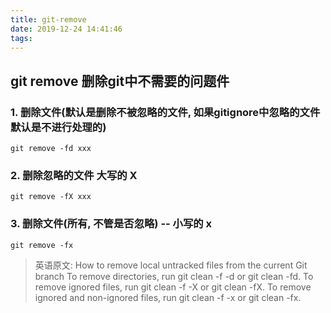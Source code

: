 ```yaml
---
title: git-remove
date: 2019-12-24 14:41:46
tags:
---
```



## git remove 删除git中不需要的问题件

### 1. 删除文件(默认是删除不被忽略的文件, 如果gitignore中忽略的文件默认是不进行处理的)

```shell
git remove -fd xxx
```

### 2. 删除忽略的文件 大写的 X

```shell
git remove -fX xxx
```

### 3. 删除文件(所有, 不管是否忽略) --  小写的 x

```shell
git remove -fx
```

> 英语原文:
>How to remove local untracked files from the current Git branch
>To remove directories, run git clean -f -d or git clean -fd.
>To remove ignored files, run git clean -f -X or git clean -fX.
>To remove ignored and non-ignored files, run git clean -f -x or git clean -fx.
